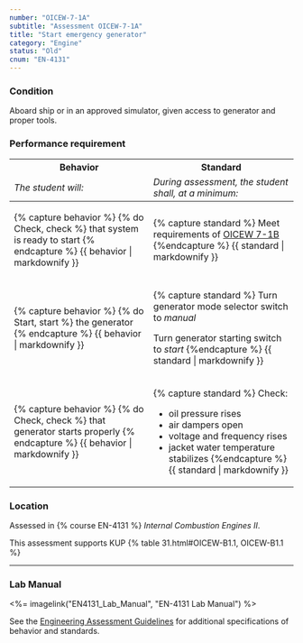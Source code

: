 ```yaml
---
number: "OICEW-7-1A"
subtitle: "Assessment OICEW-7-1A"
title: "Start emergency generator"
category: "Engine"
status: "Old"
cnum: "EN-4131"
---
```

### Condition

Aboard ship or in an approved simulator, given access to generator and proper tools.

### Performance requirement 

<table width='100%' class='Guidelines'>
 <thead>
 <tr>
     <th class='thirty'>Behavior</th>
     <th class='seventy'>Standard</th>
 </tr>
 <tr>
     <td><em>The student will:</em></td>
     <td><em>During assessment, the student shall, at a minimum:</em></td>
 </tr>
 </thead>
 <tbody>
 

<tr><td>

{% capture behavior %}
{% do Check, check %} that system is ready to start
{% endcapture %}
{{ behavior | markdownify }}

</td><td>

{% capture standard %}
Meet requirements of [OICEW 7-1B](oicew71b)
{%endcapture %}
{{ standard | markdownify }}

</td></tr>



<tr><td>

{% capture behavior %}
{% do Start, start %} the generator
{% endcapture %}
{{ behavior | markdownify }}

</td><td>

{% capture standard %}
Turn generator mode selector switch to _manual_

Turn generator starting switch to _start_
{%endcapture %}
{{ standard | markdownify }}

</td></tr>



<tr><td>

{% capture behavior %}
{% do Check, check %} that generator starts properly
{% endcapture %}
{{ behavior | markdownify }}

</td><td>

{% capture standard %}
Check:

  * oil pressure rises
  * air dampers open
  * voltage and frequency rises
  * jacket water temperature stabilizes
{%endcapture %}
{{ standard | markdownify }}

</td></tr>



 </tbody>
 </table>

### Location

Assessed in  {% course  EN-4131 %}  *Internal Combustion Engines II*.

This assessment supports KUP {% table 31.html#OICEW-B1.1, OICEW-B1.1 %}

***

### Lab Manual

<%= imagelink("EN4131_Lab_Manual", "EN-4131 Lab Manual") %>

See the [Engineering Assessment Guidelines](guidelines) for additional specifications of behavior and standards.